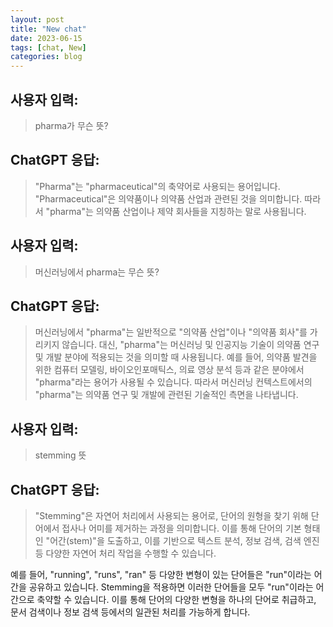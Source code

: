 ```yaml
---
layout: post
title: "New chat"
date: 2023-06-15
tags: [chat, New]
categories: blog
---
```


## 사용자 입력:
> pharma가 무슨 뜻?

## ChatGPT 응답:
> "Pharma"는 "pharmaceutical"의 축약어로 사용되는 용어입니다. "Pharmaceutical"은 의약품이나 의약품 산업과 관련된 것을 의미합니다. 따라서 "pharma"는 의약품 산업이나 제약 회사들을 지칭하는 말로 사용됩니다.

## 사용자 입력:
> 머신러닝에서 pharma는 무슨 뜻?

## ChatGPT 응답:
> 머신러닝에서 "pharma"는 일반적으로 "의약품 산업"이나 "의약품 회사"를 가리키지 않습니다. 대신, "pharma"는 머신러닝 및 인공지능 기술이 의약품 연구 및 개발 분야에 적용되는 것을 의미할 때 사용됩니다. 예를 들어, 의약품 발견을 위한 컴퓨터 모델링, 바이오인포매틱스, 의료 영상 분석 등과 같은 분야에서 "pharma"라는 용어가 사용될 수 있습니다. 따라서 머신러닝 컨텍스트에서의 "pharma"는 의약품 연구 및 개발에 관련된 기술적인 측면을 나타냅니다.

## 사용자 입력:
> stemming 뜻

## ChatGPT 응답:
> "Stemming"은 자연어 처리에서 사용되는 용어로, 단어의 원형을 찾기 위해 단어에서 접사나 어미를 제거하는 과정을 의미합니다. 이를 통해 단어의 기본 형태인 "어간(stem)"을 도출하고, 이를 기반으로 텍스트 분석, 정보 검색, 검색 엔진 등 다양한 자연어 처리 작업을 수행할 수 있습니다.

예를 들어, "running", "runs", "ran" 등 다양한 변형이 있는 단어들은 "run"이라는 어간을 공유하고 있습니다. Stemming을 적용하면 이러한 단어들을 모두 "run"이라는 어간으로 축약할 수 있습니다. 이를 통해 단어의 다양한 변형을 하나의 단어로 취급하고, 문서 검색이나 정보 검색 등에서의 일관된 처리를 가능하게 합니다.

